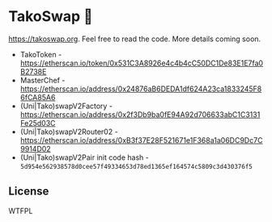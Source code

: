 # TakoSwap 🍣

https://takoswap.org. Feel free to read the code. More details coming soon.

- TakoToken - https://etherscan.io/token/0x531C3A8926e4c4b4cC50DC1De83E1E7fa0B2738E
- MasterChef - https://etherscan.io/address/0x24876aB6DEDA1df624A23ca1833245F86fCA85A6
- (Uni|Tako)swapV2Factory - https://etherscan.io/address/0x2f3Db9ba0fE94A92d706633abC1C3131Fe25d03C
- (Uni|Tako)swapV2Router02 - https://etherscan.io/address/0xB3f37E28F521671e1F368a1a06DC9Dc7C9914D02
- (Uni|Tako)swapV2Pair init code hash - `5d954e562938578d0cee57f49334653d78ed1365ef164574c5809c3d430376f5`
## License

WTFPL